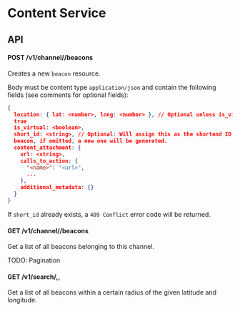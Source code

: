 # Content Service

## API

#### POST /v1/channel/<name>/beacons

Creates a new `beacon` resource.

Body must be content type `application/json` and contain the following fields
(see comments for optional fields):

```JSON
{
  location: { lat: <number>, long: <number> }, // Optional unless is_virtual is
  true
  is_virtual: <boolean>,
  short_id: <string>, // Optional: Will assign this as the shortend ID for this
  beacon, if omitted, a new one will be generated.
  content_attachment: {
    url: <string>,
    calls_to_action: {
      "<name>": "<url>",
      ...
    },
    additional_metadata: {}
  }
}
```

If `short_id` already exists, a `409 Conflict` error code will be returned.

#### GET /v1/channel/<name>/beacons

Get a list of all beacons belonging to this channel.

TODO: Pagination

#### GET /v1/search/<latitude>,<longitude>,<radius>

Get a list of all beacons within a certain radius of the given latitude and
longitude.
